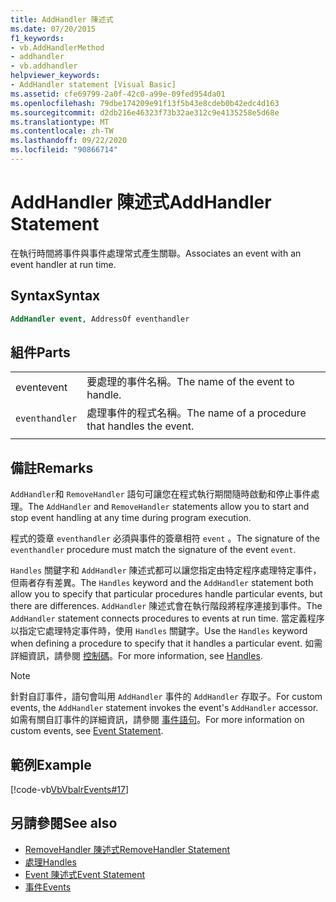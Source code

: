 ```yaml
---
title: AddHandler 陳述式
ms.date: 07/20/2015
f1_keywords:
- vb.AddHandlerMethod
- addhandler
- vb.addhandler
helpviewer_keywords:
- AddHandler statement [Visual Basic]
ms.assetid: cfe69799-2a0f-42c0-a99e-09fed954da01
ms.openlocfilehash: 79dbe174209e91f13f5b43e8cdeb0b42edc4d163
ms.sourcegitcommit: d2db216e46323f73b32ae312c9e4135258e5d68e
ms.translationtype: MT
ms.contentlocale: zh-TW
ms.lasthandoff: 09/22/2020
ms.locfileid: "90866714"
---
```

# <a name="addhandler-statement"></a><span data-ttu-id="82bcb-102">AddHandler 陳述式</span><span class="sxs-lookup"><span data-stu-id="82bcb-102">AddHandler Statement</span></span>

<span data-ttu-id="82bcb-103">在執行時間將事件與事件處理常式產生關聯。</span><span class="sxs-lookup"><span data-stu-id="82bcb-103">Associates an event with an event handler at run time.</span></span>  
  
## <a name="syntax"></a><span data-ttu-id="82bcb-104">Syntax</span><span class="sxs-lookup"><span data-stu-id="82bcb-104">Syntax</span></span>  
  
```vb  
AddHandler event, AddressOf eventhandler  
```  
  
## <a name="parts"></a><span data-ttu-id="82bcb-105">組件</span><span class="sxs-lookup"><span data-stu-id="82bcb-105">Parts</span></span>  

|||
|---|---|
|<span data-ttu-id="82bcb-106">event</span><span class="sxs-lookup"><span data-stu-id="82bcb-106">event</span></span>|<span data-ttu-id="82bcb-107">要處理的事件名稱。</span><span class="sxs-lookup"><span data-stu-id="82bcb-107">The name of the event to handle.</span></span>|  
|`eventhandler`|<span data-ttu-id="82bcb-108">處理事件的程式名稱。</span><span class="sxs-lookup"><span data-stu-id="82bcb-108">The name of a procedure that handles the event.</span></span>|
|||
  
## <a name="remarks"></a><span data-ttu-id="82bcb-109">備註</span><span class="sxs-lookup"><span data-stu-id="82bcb-109">Remarks</span></span>  

 <span data-ttu-id="82bcb-110">`AddHandler`和 `RemoveHandler` 語句可讓您在程式執行期間隨時啟動和停止事件處理。</span><span class="sxs-lookup"><span data-stu-id="82bcb-110">The `AddHandler` and `RemoveHandler` statements allow you to start and stop event handling at any time during program execution.</span></span>  
  
 <span data-ttu-id="82bcb-111">程式的簽章 `eventhandler` 必須與事件的簽章相符 `event` 。</span><span class="sxs-lookup"><span data-stu-id="82bcb-111">The signature of the `eventhandler` procedure must match the signature of the event `event`.</span></span>  
  
 <span data-ttu-id="82bcb-112">`Handles` 關鍵字和 `AddHandler` 陳述式都可以讓您指定由特定程序處理特定事件，但兩者存有差異。</span><span class="sxs-lookup"><span data-stu-id="82bcb-112">The `Handles` keyword and the `AddHandler` statement both allow you to specify that particular procedures handle particular events, but there are differences.</span></span> <span data-ttu-id="82bcb-113">`AddHandler` 陳述式會在執行階段將程序連接到事件。</span><span class="sxs-lookup"><span data-stu-id="82bcb-113">The `AddHandler` statement connects procedures to events at run time.</span></span> <span data-ttu-id="82bcb-114">當定義程序以指定它處理特定事件時，使用 `Handles` 關鍵字。</span><span class="sxs-lookup"><span data-stu-id="82bcb-114">Use the `Handles` keyword when defining a procedure to specify that it handles a particular event.</span></span> <span data-ttu-id="82bcb-115">如需詳細資訊，請參閱 [控制碼](handles-clause.md)。</span><span class="sxs-lookup"><span data-stu-id="82bcb-115">For more information, see [Handles](handles-clause.md).</span></span>  
  
> [!NOTE]
> <span data-ttu-id="82bcb-116">針對自訂事件，語句會叫用 `AddHandler` 事件的 `AddHandler` 存取子。</span><span class="sxs-lookup"><span data-stu-id="82bcb-116">For custom events, the `AddHandler` statement invokes the event's `AddHandler` accessor.</span></span> <span data-ttu-id="82bcb-117">如需有關自訂事件的詳細資訊，請參閱 [事件語句](event-statement.md)。</span><span class="sxs-lookup"><span data-stu-id="82bcb-117">For more information on custom events, see [Event Statement](event-statement.md).</span></span>  
  
## <a name="example"></a><span data-ttu-id="82bcb-118">範例</span><span class="sxs-lookup"><span data-stu-id="82bcb-118">Example</span></span>  

 [!code-vb[VbVbalrEvents#17](~/samples/snippets/visualbasic/VS_Snippets_VBCSharp/VbVbalrEvents/VB/Class1.vb#17)]  
  
## <a name="see-also"></a><span data-ttu-id="82bcb-119">另請參閱</span><span class="sxs-lookup"><span data-stu-id="82bcb-119">See also</span></span>

- [<span data-ttu-id="82bcb-120">RemoveHandler 陳述式</span><span class="sxs-lookup"><span data-stu-id="82bcb-120">RemoveHandler Statement</span></span>](removehandler-statement.md)
- [<span data-ttu-id="82bcb-121">處理</span><span class="sxs-lookup"><span data-stu-id="82bcb-121">Handles</span></span>](handles-clause.md)
- [<span data-ttu-id="82bcb-122">Event 陳述式</span><span class="sxs-lookup"><span data-stu-id="82bcb-122">Event Statement</span></span>](event-statement.md)
- [<span data-ttu-id="82bcb-123">事件</span><span class="sxs-lookup"><span data-stu-id="82bcb-123">Events</span></span>](../../programming-guide/language-features/events/index.md)
